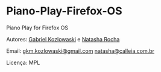 # Piano-Play-Firefox-OS

Piano Play for Firefox OS

Autores:  [Gabriel Kozlowaski](https://koz.github.io) e [Natasha Rocha](https://natasharocha.github.io)

Email:    gkm.kozlowaski@gmail.com
          natasha@calleia.com.br

Licença:  MPL
